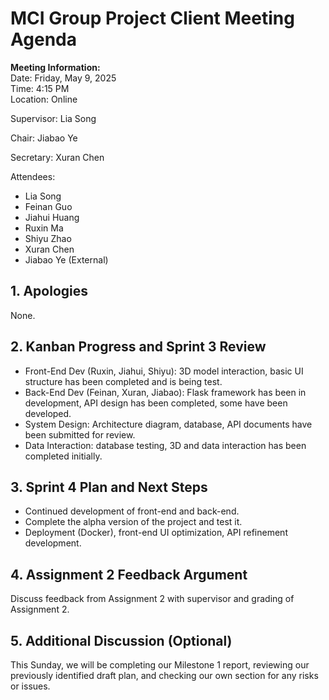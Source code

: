 # MCI Group Project Client Meeting Agenda

**Meeting Information:**  
Date: Friday, May 9, 2025  
Time: 4:15 PM  
Location: Online  

Supervisor: Lia Song

Chair: Jiabao Ye

Secretary: Xuran Chen

Attendees:

- Lia Song
- Feinan Guo
- Jiahui Huang
- Ruxin Ma
- Shiyu Zhao
- Xuran Chen
- Jiabao Ye (External)

## 1. Apologies
None.

## 2. Kanban Progress and Sprint 3 Review
- Front-End Dev (Ruxin, Jiahui, Shiyu): 3D model interaction, basic UI structure has been completed and is being test.
- Back-End Dev (Feinan, Xuran, Jiabao): Flask framework has been in development, API design has been completed, some have been developed.
- System Design: Architecture diagram, database, API documents have been submitted for review.
- Data Interaction: database testing, 3D and data interaction has been completed initially.


## 3. Sprint 4 Plan and Next Steps
- Continued development of front-end and back-end.
- Complete the alpha version of the project and test it.
- Deployment (Docker), front-end UI optimization, API refinement development.

## 4. Assignment 2 Feedback Argument
Discuss feedback from Assignment 2 with supervisor and grading of Assignment 2.
  
## 5. Additional Discussion (Optional)
This Sunday, we will be completing our Milestone 1 report, reviewing our previously identified draft plan, and checking our own section for any risks or issues.
